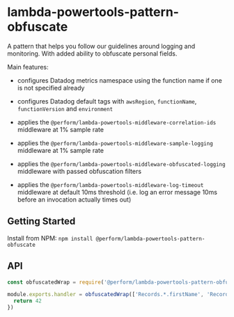 # lambda-powertools-pattern-obfuscate

A pattern that helps you follow our guidelines around logging and monitoring. With added ability to obfuscate personal fields.

Main features:

* configures Datadog metrics namespace using the function name if one is not specified already

* configures Datadog default tags with `awsRegion`, `functionName`, `functionVersion` and `environment`

* applies the `@perform/lambda-powertools-middleware-correlation-ids` middleware at 1% sample rate

* applies the `@perform/lambda-powertools-middleware-sample-logging` middleware at 1% sample rate

* applies the `@perform/lambda-powertools-middleware-obfuscated-logging` middleware with passed obfuscation filters

* applies the `@perform/lambda-powertools-middleware-log-timeout` middleware at default 10ms threshold (i.e. log an error message 10ms before an invocation actually times out)

## Getting Started

Install from NPM: `npm install @perform/lambda-powertools-pattern-obfuscate`

## API

```js
const obfuscatedWrap = require('@perform/lambda-powertools-pattern-obfuscated')

module.exports.handler = obfuscatedWrap(['Records.*.firstName', 'Records.*.lastName'], async (event, context) => {
  return 42
})
```
